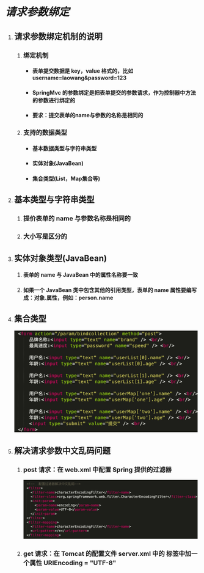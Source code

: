 # ***请求参数绑定***

1. ## 请求参数绑定机制的说明

   1. ### 绑定机制

      + #### 表单提交数据是 key，value 格式的，比如 username=laowang&password=123

      + #### SpringMvc 的参数绑定是把表单提交的参数请求，作为控制器中方法的参数进行绑定的

      + #### 要求：提交表单的name与参数的名称是相同的

   2. ### 支持的数据类型

      + #### 基本数据类型与字符串类型

      + #### 实体对象(JavaBean)

      + #### 集合类型(List，Map集合等)

2. ## 基本类型与字符串类型

   1. ### 提价表单的 name 与参数名称是相同的

   2. ### 大小写是区分的

3. ## 实体对象类型(JavaBean)

   1. #### 表单的 name 与 JavaBean 中的属性名称要一致

   2. #### 如果一个 JavaBean 类中包含其他的引用类型，表单的 name 属性要编写成：对象.属性，例如：person.name

4. ## 集合类型

   ![正事配图](https://raw.githubusercontent.com/undermoonoldman/JavaFamilyBucket/master/Resource/IMG/003.jpg)

5. ## 解决请求参数中文乱码问题

   1. ### post 请求：在 web.xml 中配置 Spring 提供的过滤器

      ![正事配图](https://raw.githubusercontent.com/undermoonoldman/JavaFamilyBucket/master/Resource/IMG/004.jpg)

   2. ### get 请求：在 Tomcat 的配置文件 server.xml 中的 <connector> 标签中加一个属性 URIEncoding = "UTF-8"